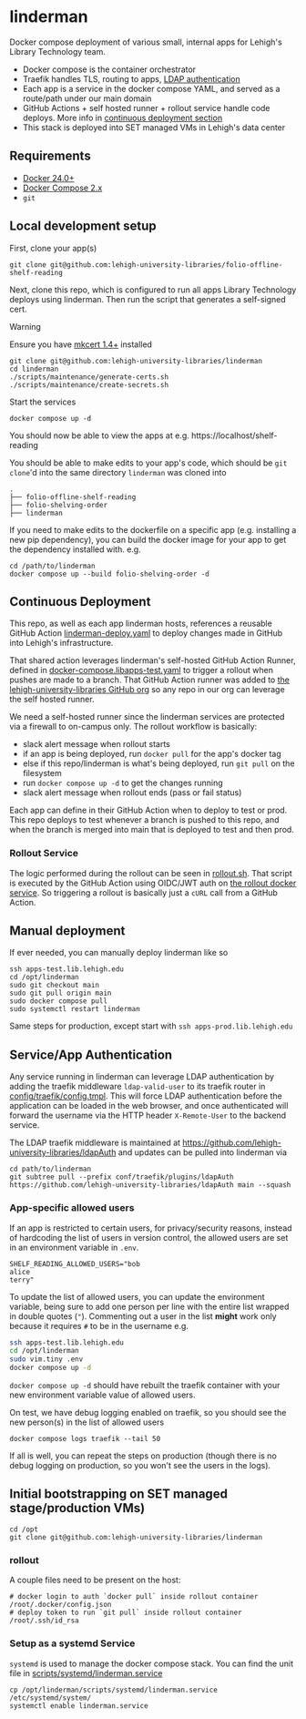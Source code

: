 # linderman

Docker compose deployment of various small, internal apps for Lehigh's Library Technology team.

- Docker compose is the container orchestrator
- Traefik handles TLS, routing to apps, [LDAP authentication](#serviceapp-authentication)
- Each app is a service in the docker compose YAML, and served as a route/path under our main domain
- GitHub Actions + self hosted runner + rollout service handle code deploys. More info in [continuous deployment section](#continuous-deployment)
- This stack is deployed into SET managed VMs in Lehigh's data center

## Requirements

- [Docker 24.0+](https://docs.docker.com/get-docker/)
- [Docker Compose 2.x](https://docs.docker.com/compose/install/linux/)
- `git`

## Local development setup

First, clone your app(s)

```
git clone git@github.com:lehigh-university-libraries/folio-offline-shelf-reading
```

Next, clone this repo, which is configured to run all apps Library Technology deploys using linderman. Then run the script that generates a self-signed cert.

> [!WARNING]
> Ensure you have [mkcert 1.4+](https://github.com/FiloSottile/mkcert#installation) installed

```
git clone git@github.com:lehigh-university-libraries/linderman
cd linderman
./scripts/maintenance/generate-certs.sh
./scripts/maintenance/create-secrets.sh
```

Start the services

```
docker compose up -d
```

You should now be able to view the apps at e.g. https://localhost/shelf-reading

You should be able to make edits to your app's code, which should be `git clone`'d into the same directory `linderman` was cloned into

```
.
├── folio-offline-shelf-reading
├── folio-shelving-order
├── linderman
```

If you need to make edits to the dockerfile on a specific app (e.g. installing a new pip dependency), you can build the docker image for your app to get the dependency installed with. e.g.

```
cd /path/to/linderman
docker compose up --build folio-shelving-order -d
```

## Continuous Deployment

This repo, as well as each app linderman hosts, references a reusable GitHub Action [linderman-deploy.yaml](https://github.com/lehigh-university-libraries/gha/blob/main/.github/workflows/linderman-deploy.yaml) to deploy changes made in GitHub into Lehigh's infrastructure.

That shared action leverages linderman's self-hosted GitHub Action Runner, defined in [docker-compose.libapps-test.yaml](./docker-compose.libapps-test.yaml) to trigger a rollout when pushes are made to a branch. That GitHub Action runner was added to [the lehigh-university-libraries GitHub org](https://github.com/organizations/lehigh-university-libraries/settings/actions/runners) so any repo in our org can leverage the self hosted runner.

We need a self-hosted runner since the linderman services are protected via a firewall to on-campus only. The rollout workflow is basically:

- slack alert message when rollout starts
- if an app is being deployed, run `docker pull` for the app's docker tag
- else if this repo/linderman is what's being deployed, run `git pull` on the filesystem
- run `docker compose up -d` to get the changes running
- slack alert message when rollout ends (pass or fail status)

Each app can define in their GitHub Action when to deploy to test or prod. This repo deploys to test whenever a branch is pushed to this repo, and when the branch is merged into main that is deployed to test and then prod.

### Rollout Service

The logic performed during the rollout can be seen in [rollout.sh](./scripts/maintenance/rollout.sh). That script is executed by the GitHub Action using OIDC/JWT auth on [the rollout docker service](https://github.com/lehigh-university-libraries/rollout). So triggering a rollout is basically just a `cURL` call from a GitHub Action.

## Manual deployment

If ever needed, you can manually deploy linderman like so

```
ssh apps-test.lib.lehigh.edu
cd /opt/linderman
sudo git checkout main
sudo git pull origin main
sudo docker compose pull
sudo systemctl restart linderman
```

Same steps for production, except start with `ssh apps-prod.lib.lehigh.edu`

## Service/App Authentication

Any service running in linderman can leverage LDAP authentication by adding the traefik middleware `ldap-valid-user` to its traefik router in [config/traefik/config.tmpl](./config/traefik/config.tmpl). This will force LDAP authentication before the application can be loaded in the web browser, and once authenticated will forward the username via the HTTP header `X-Remote-User` to the backend service.

The LDAP traefik middleware is maintained at https://github.com/lehigh-university-libraries/ldapAuth and updates can be pulled into linderman via

```
cd path/to/linderman
git subtree pull --prefix conf/traefik/plugins/ldapAuth https://github.com/lehigh-university-libraries/ldapAuth main --squash
```

### App-specific allowed users

If an app is restricted to certain users, for privacy/security reasons, instead of hardcoding the list of users in version control, the allowed users are set in an environment variable in `.env`.

```
SHELF_READING_ALLOWED_USERS="bob
alice
terry"
```

To update the list of allowed users, you can update the environment variable, being sure to add one person per line with the entire list wrapped in double quotes (`"`). Commenting out a user in the list **might** work only because it requires `#` to be in the username e.g.

```bash
ssh apps-test.lib.lehigh.edu
cd /opt/linderman
sudo vim.tiny .env
docker compose up -d
```

`docker compose up -d` should have rebuilt the traefik container with your new environment variable value of allowed users.

On test, we have debug logging enabled on traefik, so you should see the new person(s) in the list of allowed users

```
docker compose logs traefik --tail 50
```

If all is well, you can repeat the steps on production (though there is no debug logging on production, so you won't see the users in the logs).

## Initial bootstrapping on SET managed stage/production VMs)

```
cd /opt
git clone git@github.com:lehigh-university-libraries/linderman
```

### rollout

A couple files need to be present on the host:

```
# docker login to auth `docker pull` inside rollout container
/root/.docker/config.json
# deploy token to run `git pull` inside rollout container
/root/.ssh/id_rsa
```

### Setup as a systemd Service

`systemd` is used to manage the docker compose stack. You can find the unit file in [scripts/systemd/linderman.service](./scripts/systemd/linderman.service)

```
cp /opt/linderman/scripts/systemd/linderman.service /etc/systemd/system/
systemctl enable linderman.service
```

